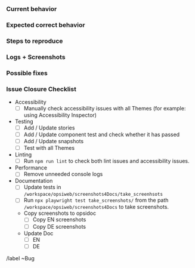 ### Current behavior



### Expected correct behavior



### Steps to reproduce



### Logs + Screenshots



### Possible fixes



### Issue Closure Checklist

- Accessibility
  - [ ] Manually check accessibility issues with all Themes (for example: using Accessibility Inspector)
- Testing
  - [ ] Add / Update stories
  - [ ] Add / Update component test and check whether it has passed
  - [ ] Add / Update snapshots
  - [ ] Test with all Themes
- Linting
  - [ ] Run `npm run lint` to check both lint issues and accessibility issues.
- Performance
  - [ ] Remove unneeded console logs
- Documentation
  - [ ] Update tests in `/workspace/opsiweb/screenshots4Docs/take_screenhsots`
  - [ ] Run `npx playwright test take_screenshots/` from the path `/workspace/opsiweb/screenshots4Docs` to take screenshots.
  - Copy screenshots to opsidoc
    - [ ] Copy EN screenshots
    - [ ] Copy DE screenshots
  - Update Doc
    - [ ] EN
    - [ ] DE

/label ~Bug
